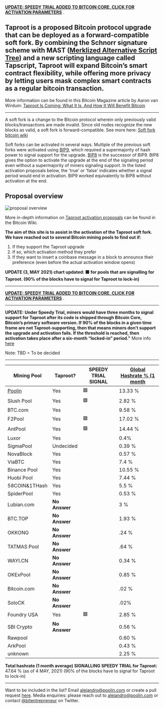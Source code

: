 <span style="color:blue"> **[UPDATE: SPEEDY TRIAL ADDED TO BITCOIN CORE, CLICK FOR ACTIVATION PARAMETERS](https://github.com/bitcoin/bitcoin/pull/21686)** </span>.


## Taproot is a proposed Bitcoin protocol upgrade that can be deployed as a forward-compatible soft fork. By combining the Schnorr signature scheme with MAST ([Merklized Alternative Script Tree](https://bitcoin.stackexchange.com/questions/99539/what-are-merklized-alternative-script-trees)) and a new scripting language called Tapscript, Taproot will expand Bitcoin’s smart contract flexibility, while offering more privacy by letting users mask complex smart contracts as a regular bitcoin transaction.
More information can be found in this Bitcoin Magazine article by Aaron van Wirdum: [Taproot Is Coming: What It Is, And How It Will Benefit Bitcoin](https://bitcoinmagazine.com/articles/taproot-coming-what-it-and-how-it-will-benefit-bitcoin)

------

A soft fork is a change to the Bitcoin protocol wherein only previously valid blocks/transactions are made invalid. Since old nodes recognize the new blocks as valid, a soft fork is forward-compatible. See more here: [Soft fork bitcoin wiki](https://en.bitcoin.it/wiki/Softfork) 

Soft forks can be activated in several ways. Multiple of the previous soft forks were activated using [BIP9](https://en.bitcoin.it/wiki/BIP_0009), which required a supermajority of hash power to signal support for the upgrade. [BIP8](https://en.bitcoin.it/wiki/BIP_0008) is the successor of BIP9. BIP8 gives the option to activate the upgrade at the end of the signaling period even without a supermajority of miners signaling support. In the listed activation proposals below, the 'true' or 'false' indicates whether a signal period would end in activation. BIP9 worked equivalently to BIP8 without activation at the end.

## Proposal overview

![proposal overview](https://en.bitcoin.it/w/images/en/1/19/Activation-timeline.png)

More in-depth information on [Taproot activation proposals](https://en.bitcoin.it/wiki/Taproot_activation_proposals) can be found in the Bitcoin Wiki.

**The aim of this site is to assist in the activation of the Taproot soft fork. We have reached out to several Bitcoin mining pools to find out if:**

1. If they support the Taproot upgrade
1. If so, which activation method they prefer
1. If they want to insert a coinbase message in a block to announce their preference (even before the actual activation window opens)


**UPDATE (3, MAY 2021) chart updated: 🟩 for pools that are signalling for Taproot. (90% of the blocks have to signal for Taproot to lock-in)**

------

<span style="color:blue"> **[UPDATE: SPEEDY TRIAL ADDED TO BITCOIN CORE, CLICK FOR ACTIVATION PARAMETERS](https://github.com/bitcoin/bitcoin/pull/21686)** </span>.


------


**UPDATE: Under Speedy Trial, miners would have three months to signal support for Taproot after its code is shipped through Bitcoin Core, Bitcoin’s primary software version. If 90% of the blocks in a given time frame are not Taproot-supporting, then that means miners don’t support the upgrade and activation fails. If the threshold is reached, then activation takes place after a six-month “locked-in” period."** More info [here](https://www.coindesk.com/speedy-trial-taproot-activation-bitcoin-safety-net-uasf)

Note: TBD = To be decided

------

 Mining Pool |   Taproot?    | SPEEDY TRIAL SIGNAL | [Global Hashrate % (1 month](https://btc.com/stats/pool?pool_mode=month) |
------------ | ------------- | ------------- | ------------- |
[Poolin](https://poolin.com) | Yes | 🟩 | 13.33 %	|
Slush Pool | Yes | 🟩 | 2.82 %	|
BTC.com | Yes  | |  9.58 %	
F2Pool | Yes | 🟩  | 17.02 %	
AntPool | Yes | 🟩 | 14.44 %	
Luxor | Yes | |   0.4% 
SigmaPool | Undecided | |  0.39 %
NovaBlock  | Yes |  |   0.57 % 
ViaBTC   | Yes | |  7.4 %
Binance Pool | Yes | |  10.55 %	
Huobi Pool | Yes |  |  7.44 %
58COIN&1THash	| Yes |  |  5.5 %	
SpiderPool	| Yes | |  0.53 %	
Lubian.com | **No Answer** | |   3 %
BTC.TOP | **No Answer** | |   1.93 %	
OKKONG | **No Answer** |  |   .24 %
TATMAS Pool | **No Answer** | |  .64 %
WAYI.CN | **No Answer** | |   0.34 %	
OKExPool | **No Answer** | |   0.85 %	
Bitcoin.com | **No Answer** | |   .02 %
SoloCK | **No Answer** |  |   .02%
Foundry USA | Yes | 🟩 |  2.85 %	
SBI Crypto | **No Answer** | |   0.56 %	
Rawpool | | |  0.60 %	
ArkPool | | |  0.43 %	
unknown | | |  2.25 %	


**Total hashrate (1 month average) SIGNALLING SPEEDY TRIAL for Taproot:** 47.64 % (as of 4 MAY, 2021)
(90% of the blocks have to signal for Taproot to lock-in)

------

Want to be included in the list? Email <alejandro@poolin.com> or create a pull request [here](https://github.com/taprootactivation). 
Media enquiries: please reach out to <alejandro@poolin.com> or contact [@bitentrepreneur](https://twitter.com/bitentrepreneur) on Twitter.

